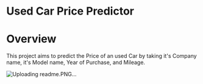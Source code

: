 # Used Car Price Predictor 

# Overview 
This project aims to predict the Price of an used Car by taking it's Company name, it's Model name, Year of Purchase, and Mileage.


![Uploading readme.PNG…]()
